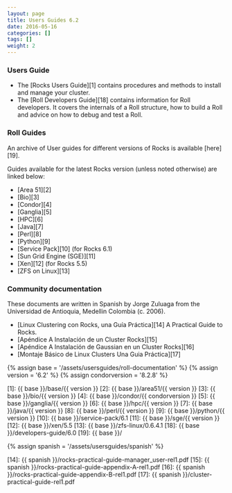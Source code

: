 ```yaml
---
layout: page
title: Users Guides 6.2
date: 2016-05-16 
categories: []
tags: []
weight: 2
---
```



### Users Guide

* The [Rocks Users Guide][1] contains procedures and methods to install and manage your cluster.
* The [Roll Developers Guide][18] contains information for Roll developers. It covers the internals 
  of a Roll structure, how to build a Roll and advice on how to debug and test a Roll.

### Roll Guides

An archive of User guides for different versions of Rocks is available [here][19].

Guides available for the latest Rocks version (unless noted otherwise) are linked below:

* [Area 51][2]
* [Bio][3]
* [Condor][4]
* [Ganglia][5]
* [HPC][6]
* [Java][7]
* [Perl][8]
* [Python][9]
* [Service Pack][10] (for Rocks 6.1)
* [Sun Grid Engine (SGE)][11]
* [Xen][12] (for Rocks 5.5)
* [ZFS on Linux][13]

###  Community documentation

These documents are written in Spanish by Jorge Zuluaga from the Universidad de
Antioquia, Medellin Colombia (c. 2006).

* [Linux Clustering con Rocks, una Gu&iacute;a Pr&aacute;ctica][14] A Practical Guide to Rocks.
* [Ap&eacute;ndice A Instalaci&oacute;n de un Cluster Rocks][15]
* [Ap&eacute;ndice A Instalaci&oacute;n de Gaussian en un Cluster Rocks][16]
* [Montaje B&aacute;sico de Linux Clusters Una Guia Pr&aacute;ctica][17]

{% assign base = '/assets/usersguides/roll-documentation' %}
{% assign version = '6.2' %}
{% assign condorversion = '8.2.8' %}

[1]: {{ base }}/base/{{ version }} 
[2]: {{ base }}/area51/{{ version }} 
[3]: {{ base }}/bio/{{ version }} 
[4]: {{ base }}/condor/{{ condorversion }} 
[5]: {{ base }}/ganglia/{{ version }} 
[6]: {{ base }}/hpc/{{ version }} 
[7]: {{ base }}/java/{{ version }} 
[8]: {{ base }}/perl/{{ version }} 
[9]: {{ base }}/python/{{ version }} 
[10]: {{ base }}/service-pack/6.1
[11]: {{ base }}/sge/{{ version }} 
[12]: {{ base }}/xen/5.5
[13]: {{ base }}/zfs-linux/0.6.4.1
[18]: {{ base }}/developers-guide/6.0
[19]: {{ base }}/

{% assign spanish = '/assets/usersguides/spanish' %}

[14]: {{ spanish }}/rocks-practical-guide-manager_user-rel1.pdf
[15]: {{ spanish }}/rocks-practical-guide-appendix-A-rel1.pdf
[16]: {{ spanish }}/rocks-practical-guide-appendix-B-rel1.pdf
[17]: {{ spanish }}/cluster-practical-guide-rel1.pdf

